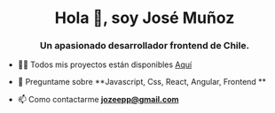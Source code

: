 <h1 align="center">Hola 👋, soy José Muñoz</h1>
<h3 align="center">Un apasionado desarrollador frontend de Chile.</h3>

- 👨‍💻 Todos mis proyectos están disponibles [Aquí](https://github.com/josemunozr)

- 💬 Preguntame sobre **Javascript, Css, React, Angular, Frontend **

- 📫 Como contactarme **jozeepp@gmail.com**



